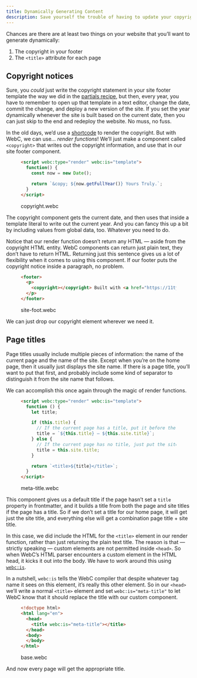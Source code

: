 ```yaml
---
title: Dynamically Generating Content
description: Save yourself the trouble of having to update your copyright every year with this one weird trick!
---
```


Chances are there are at least two things on your website that you’ll want to generate dynamically:

1. The copyright in your footer
2. The `<title>` attribute for each page

## Copyright notices

Sure, you _could_ just write the copyright statement in your site footer template the way we did in the [partials recipe](/recipes/webc-partial/), but then, every year, you have to remember to open up that template in a text editor, change the date, commit the change, and deploy a new version of the site.
If you set the year dynamically whenever the site is built based on the current date, then you can just skip to the end and redeploy the website.
No muss, no fuss.

In the old days, we’d use a [shortcode](https://www.11ty.dev/docs/shortcodes/) to render the copyright.
But with WebC, we can use… _render functions_!
We’ll just make a component called `<copyright>` that writes out the copyright information, and use that in our site footer component.

<figure>

```html
<script webc:type="render" webc:is="template">
  function() {
    const now = new Date();

    return `&copy; ${now.getFullYear()} Yours Truly.`;
  }
</script>
```

<figcaption>copyright.webc</figcaption>
</figure>

The copyright component gets the current date, and then uses that inside a template literal to write out the current year.
And you can fancy this up a bit by including values from global data, too.
Whatever you need to do.

Notice that our render function doesn’t return any HTML — aside from the copyright HTML entity.
WebC components can return just plain text, they don’t have to return HTML.
Returning just this sentence gives us a lot of flexibility when it comes to using this component.
If our footer puts the copyright notice inside a paragraph, no problem.

<figure>

```html
<footer>
  <p>
    <copyright></copyright> Built with <a href="https://11ty.dev/">11ty</a>.
  </p>
</footer>
```

<figcaption>site-foot.webc</figcaption>
</figure>

We can just drop our copyright element wherever we need it.

## Page titles

Page titles usually include multiple pieces of information: the name of the current page and the name of the site.
Except when you’re on the home page, then it usually just displays the site name.
If there is a page title, you’ll want to put that first, and probably include some kind of separator to distinguish it from the site name that follows.

We can accomplish this once again through the magic of render functions.

<figure>

```html
<script webc:type="render" webc:is="template">
  function () {
    let title;

    if (this.title) {
      // If the current page has a title, put it before the site title
      title = `${this.title} — ${this.site.title}`;
    } else {
      // If the current page has no title, just put the site title
      title = this.site.title;
    }

    return `<title>${title}</title>`;
  }
</script>
```

<figcaption>meta-title.webc</figcaption>

</figure>

This component gives us a default title if the page hasn’t set a `title` property in frontmatter, and it builds a title from both the page and site titles if the page has a title.
So if we don’t set a title for our home page, it will get just the site title, and everything else will get a combination page title + site title.

In this case, we did include the HTML for the `<title>` element in our render function, rather than just returning the plain text title.
The reason is that — strictly speaking — custom elements are not permitted inside `<head>`.
So when WebC’s HTML parser encounters a custom element in the HTML head, it kicks it out into the body.
We have to work around this using [`webc:is`](https://www.11ty.dev/docs/languages/webc/#webcis).

In a nutshell, `webc:is` tells the WebC compiler that despite whatever tag name it sees on this element, it’s really this other element.
So in our `<head>` we’ll write a normal `<title>` element and set `webc:is="meta-title"` to let WebC know that it should replace the title with our custom component.

<figure>

```html
<!doctype html>
<html lang="en">
  <head>
    <title webc:is="meta-title"></title>
  </head>
  <body>
  </body>
</html>
```

<figcaption>base.webc</figcaption>
</figure>

And now every page will get the appropriate title.
